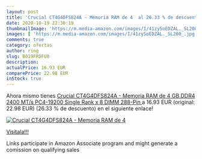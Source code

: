 ```yaml
---
layout: post
title: 'Crucial CT4G4DFS824A - Memoria RAM de 4  al 26.33 % de descuento'
date: 2020-10-19 22:30:19
thumbnailImage: 'https://m.media-amazon.com/images/I/41zySoEDZAL._SL200_.jpg'
images: [ 'https://m.media-amazon.com/images/I/41zySoEDZAL._SL200_.jpg' ]
comments: true
category: ofertas
author: ring
slug: B019FRDFU0
description:
actualPrice: 16.93 EUR
comparePrice: 22.98 EUR
inStock: true
---
```


Ahora mismo tienes [Crucial CT4G4DFS824A - Memoria RAM de 4 GB  DDR4  2400 MT/s  PC4-19200  Single Rank x 8  DIMM  288-Pin ](https://www.amazon.es/dp/B019FRDFU0/?tag=tolees-21) a 16.93 EUR (original: 22.98 EUR) (26.33 %  de descuento) en el siguiente enlace!

[![Crucial CT4G4DFS824A - Memoria RAM de 4 ](https://m.media-amazon.com/images/I/41zySoEDZAL._SL200_.jpg)](https://www.amazon.es/dp/B019FRDFU0/?tag=tolees-21)

[Visítala!!!](https://www.amazon.es/dp/B019FRDFU0/?tag=tolees-21)

Links participate in Amazon Associate program and might generate a comission on qualifying sales
